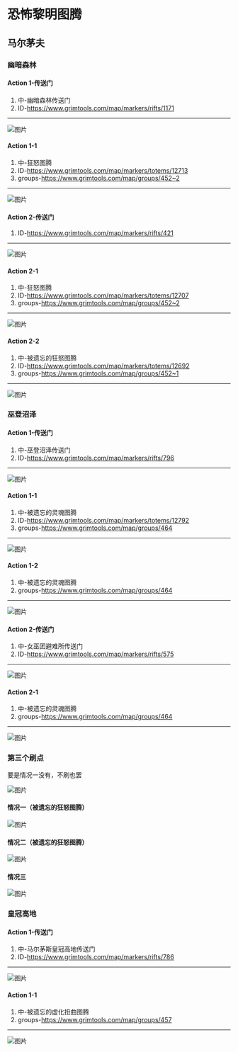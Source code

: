 # 恐怖黎明图腾
## 马尔茅夫

### 幽暗森林
#### Action 1-传送门
1. 中-幽暗森林传送门
1. ID-<https://www.grimtools.com/map/markers/rifts/1171>
---
![图片](./img/maermaofu/pic-01.png)
#### Action 1-1
1. 中-狂怒图腾
1. ID-<https://www.grimtools.com/map/markers/totems/12713>
1. groups-<https://www.grimtools.com/map/groups/452~2>
---
![图片](./img/maermaofu/pic-03.jpg)
#### Action 2-传送门
1. ID-<https://www.grimtools.com/map/markers/rifts/421>
---
![图片](./img/maermaofu/pic-12.png)
#### Action 2-1
1. 中-狂怒图腾
1. ID-<https://www.grimtools.com/map/markers/totems/12707>
1. groups-<https://www.grimtools.com/map/groups/452~2>
---
![图片](./img/maermaofu/pic-14.png)
#### Action 2-2
1. 中-被遗忘的狂怒图腾
1. ID-<https://www.grimtools.com/map/markers/totems/12692>
1. groups-<https://www.grimtools.com/map/groups/452~1>
---
![图片](./img/maermaofu/pic-11.png)

### 巫登沼泽
#### Action 1-传送门
1. 中-巫登沼泽传送门
1. ID-<https://www.grimtools.com/map/markers/rifts/796>
---
![图片](./img/maermaofu/pic-16.png)
#### Action 1-1
1. 中-被遗忘的灵魂图腾
1. ID-<https://www.grimtools.com/map/markers/totems/12792>
1. groups-<https://www.grimtools.com/map/groups/464>
---
![图片](./img/maermaofu/pic-13.png)
#### Action 1-2
1. 中-被遗忘的灵魂图腾
1. groups-<https://www.grimtools.com/map/groups/464>
---
![图片](./img/maermaofu/pic-02.png)

#### Action 2-传送门
1. 中-女巫团避难所传送门
1. ID-<https://www.grimtools.com/map/markers/rifts/575>
---
![图片](./img/maermaofu/pic-05.png)
#### Action 2-1
1. 中-被遗忘的灵魂图腾
1. groups-<https://www.grimtools.com/map/groups/464>
---
![图片](./img/maermaofu/pic-04.png)


### 第三个刷点
要是情况一没有，不刷也罢

![图片](./img/maermaofu/pic-07.png)
#### 情况一（被遗忘的狂怒图腾）
![图片](./img/maermaofu/pic-15.png)
#### 情况二（被遗忘的狂怒图腾）
![图片](./img/maermaofu/pic-06.png)
#### 情况三
![图片](./img/maermaofu/pic-10.png)

### 皇冠高地
#### Action 1-传送门
1. 中-马尔茅斯皇冠高地传送门
1. ID-<https://www.grimtools.com/map/markers/rifts/786>
---
![图片](./img/maermaofu/pic-08.png)
#### Action 1-1
1. 中-被遗忘的虚化扭曲图腾
1. groups-<https://www.grimtools.com/map/groups/457>
---
![图片](./img/maermaofu/pic-09.png)